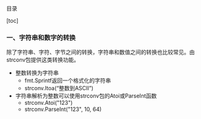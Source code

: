 目录

[toc]



### 一、字符串和数字的转换

除了字符串、字符、字节之间的转换，字符串和数值之间的转换也比较常见。由strconv包提供这类转换功能。

* 整数转换为字符串
  * fmt.Sprintf返回一个格式化的字符串
  * strconv.Itoa(“整数到ASCII”)
* 字符串解析为整数可以使用strconv包的Atoi或ParseInt函数
  * strconv.Atoi("123")
  * strconv.ParseInt("123", 10, 64)